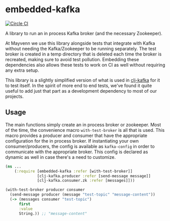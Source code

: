 # embedded-kafka

[![Circle CI](https://circleci.com/gh/Mayvenn/embedded-kafka.png?circle-token=9c1aec1f3d8ff124bf8a729b17402ca63beede0c)](https://circleci.com/gh/Mayvenn/embedded-kafka)

A library to run an in process Kafka broker (and the necessary Zookeeper).

At Mayvenn we use this library alongside tests that integrate with Kafka without needing the Kafka/Zookeeper to be running separately. The test broker is created in a temp directory that is deleted each time the broker is recreated, making sure to avoid test pollution. Embedding these dependencies also allows these tests to work on CI as well without requiring any extra setup.

This library is a slightly simplified version of what is used in [clj-kafka](https://github.com/pingles/clj-kafka/blob/0.3.2/test/clj_kafka/test/utils.clj) for it to test itself. In the spirit of more end to end tests, we've found it quite useful to add just that part as a development dependency to most of our projects.

## Usage

The main functions simply create an in process broker or zookeeper. Most of the time, the convenience macro `with-test-broker` is all that is used. This macro provides a producer and consumer that have the appropriate configuration for the in process broker. If instantiating your own consumer/producers, the config is available as `kafka-config` in order to communicate with the appropriate broker. This config is declared as dynamic as well in case there's a need to customize.

```clj
(ns ...
    (:require [embedded-kafka :refer [with-test-broker]]
              [clj-kafka.producer :refer [send-message message]]
              [clj-kafka.consumer.zk :refer [messages]]))

(with-test-broker producer consumer
  (send-message producer (message "test-topic" "message-content"))
  (-> (messages consumer "test-topic")
      first
      :value
      String.)) ;; "message-content"
```
